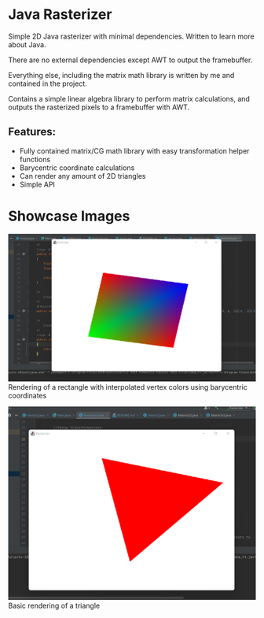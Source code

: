 # Java Rasterizer

Simple 2D Java rasterizer with minimal dependencies. Written to learn more about Java.

There are no external dependencies except AWT to output the framebuffer.

Everything else, including the matrix math library is written by me and contained in the project.

Contains a simple linear algebra library to perform matrix calculations, and outputs the rasterized pixels to a framebuffer with AWT.

## Features:
 - Fully contained matrix/CG math library with easy transformation helper functions
 - Barycentric coordinate calculations
 - Can render any amount of 2D triangles
 - Simple API

# Showcase Images
![Barycentric coordinate preview](preview1.png)
Rendering of a rectangle with interpolated vertex colors using barycentric coordinates

![Preview Image Of Triangle](preview.png)
Basic rendering of a triangle
